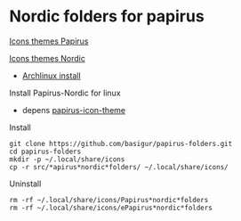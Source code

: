 # Nordic folders for papirus

[Icons themes Papirus](https://github.com/PapirusDevelopmentTeam/papirus-icon-theme)

[Icons themes Nordic](https://github.com/EliverLara/folder-colors)

* [Archlinux install](https://aur.archlinux.org/packages/papirus-folders-nordic)


Install Papirus-Nordic for linux
* depens [papirus-icon-theme](https://github.com/PapirusDevelopmentTeam/papirus-icon-theme)

Install
``` 
git clone https://github.com/basigur/papirus-folders.git
cd papirus-folders
mkdir -p ~/.local/share/icons
cp -r src/*apirus*nordic*folders/ ~/.local/share/icons/
```
Uninstall
```
rm -rf ~/.local/share/icons/Papirus*nordic*folders
rm -rf ~/.local/share/icons/ePapirus*nordic*folders
```
